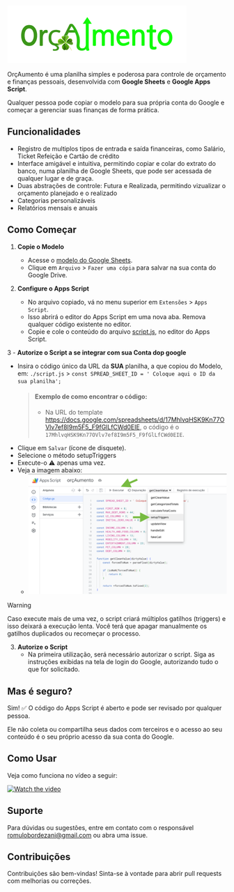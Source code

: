 ![Logo_OrcAumento.png](docs/Logo_OrcAumento.png)

OrçAumento é uma planilha simples e poderosa para controle de orçamento e finanças pessoais, desenvolvida com **Google Sheets** e **Google Apps Script**. 

Qualquer pessoa pode copiar o modelo para sua própria conta do Google e começar a gerenciar suas finanças de forma prática.

## Funcionalidades

- Registro de multiplos tipos de entrada e saída financeiras, como Salário, Ticket Refeição e Cartão de crédito
- Interface amigável e intuitiva, permitindo copiar e colar do extrato do banco, numa planilha de Google Sheets, que pode ser acessada de qualquer lugar e de graça.
- Duas abstrações de controle: Futura e Realizada, permitindo vizualizar o orçamento planejado e o realizado
- Categorias personalizáveis
- Relatórios mensais e anuais

## Como Começar

1. **Copie o Modelo**
    - Acesse o [modelo do Google Sheets](https://docs.google.com/spreadsheets/d/17MhlvqHSK9Kn77OVlv7ef8I9m5F5_F9fGlLfCWd0EIE).
    - Clique em `Arquivo` \> `Fazer uma cópia` para salvar na sua conta do Google Drive.

2. **Configure o Apps Script**
    - No arquivo copiado, vá no menu superior em `Extensões` \> `Apps Script`.
    - Isso abrirá o editor do Apps Script em uma nova aba. Remova qualquer código existente no editor.
    - Copie e cole o conteúdo do arquivo [script.js](script.js), no editor do Apps Script.

3 - **Autorize o Script a se integrar com sua Conta dop google**
  - Insira o código único da URL da **SUA** planilha, a que copiou do Modelo, em: `./script.js` > `const SPREAD_SHEET_ID = ' Coloque aqui o ID da sua planilha';`
    > #### Exemplo de como encontrar o código:
    > - Na URL do template https://docs.google.com/spreadsheets/d/17MhlvqHSK9Kn77OVlv7ef8I9m5F5_F9fGlLfCWd0EIE, o código é o `17MhlvqHSK9Kn77OVlv7ef8I9m5F5_F9fGlLfCWd0EIE`.
  - Clique em `Salvar` (ícone de disquete).
  - Selecione o método setupTriggers
  - Execute-o ⚠️ apenas uma vez.
  - Veja a imagem abaixo:
    - ![img.png](docs/setupTriggers.png) 

  > [!WARNING]
  > Caso execute mais de uma vez, o script criará múltiplos gatilhos (triggers) e isso deixará a execução lenta.
  > Você terá que apagar manualmente os gatilhos duplicados ou recomeçar o processo.

3. **Autorize o Script**
    - Na primeira utilização, será necessário autorizar o script. Siga as instruções exibidas na tela de login do Google, autorizando tudo o que for solicitado.

## Mas é seguro?
Sim! ✅ O código do Apps Script é aberto e pode ser revisado por qualquer pessoa.

Ele não coleta ou compartilha seus dados com terceiros e o acesso ao seu conteúdo é o seu próprio acesso da sua conta do Google.

## Como Usar
Veja como funciona no vídeo a seguir:

[![Watch the video](https://img.youtube.com/vi/laVMz79v_1Q/maxresdefault.jpg)](https://youtu.be/laVMz79v_1Q)

## Suporte

Para dúvidas ou sugestões, entre em contato com o responsável [romulobordezani@gmail.com](mailto:romulobordezani@gmail.com) ou abra uma issue.

## Contribuições
Contribuições são bem-vindas! Sinta-se à vontade para abrir pull requests com melhorias ou correções.
